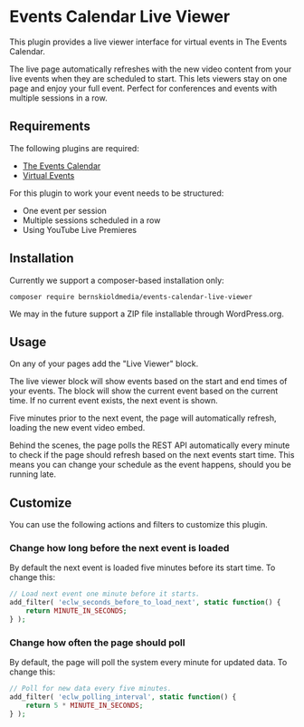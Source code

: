 # Events Calendar Live Viewer

This plugin provides a live viewer interface for virtual events in The Events Calendar.

The live page automatically refreshes with the new video content from your live events when they are scheduled to start. This lets viewers stay on one page and enjoy your full
event. Perfect for conferences and events with multiple sessions in a row.

## Requirements

The following plugins are required:

- [The Events Calendar](https://theeventscalendar.com/products/wordpress-events-calendar/)
- [Virtual Events](https://theeventscalendar.com/products/wordpress-virtual-events/)

For this plugin to work your event needs to be structured:

- One event per session
- Multiple sessions scheduled in a row
- Using YouTube Live Premieres

## Installation

Currently we support a composer-based installation only:

```shell
composer require bernskioldmedia/events-calendar-live-viewer
```

We may in the future support a ZIP file installable through WordPress.org.

## Usage

On any of your pages add the "Live Viewer" block.

The live viewer block will show events based on the start and end times of your events. The block will show the current event based on the current time. If no current event exists,
the next event is shown.

Five minutes prior to the next event, the page will automatically refresh, loading the new event video embed.

Behind the scenes, the page polls the REST API automatically every minute to check if the page should refresh based on the next events start time. This means you can change your
schedule as the event happens, should you be running late.

## Customize

You can use the following actions and filters to customize this plugin.

### Change how long before the next event is loaded

By default the next event is loaded five minutes before its start time. To change this:

```php
// Load next event one minute before it starts.
add_filter( 'eclw_seconds_before_to_load_next', static function() {
	return MINUTE_IN_SECONDS;
} );
```

### Change how often the page should poll

By default, the page will poll the system every minute for updated data. To change this:

```php
// Poll for new data every five minutes.
add_filter( 'eclw_polling_interval', static function() {
	return 5 * MINUTE_IN_SECONDS;
} );
```
